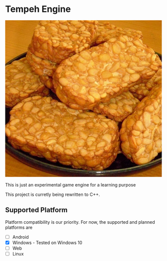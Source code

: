 # Tempeh Engine

![Tempeh](assets/image/tempeh.jpg)

This is just an experimental game engine for a learning purpose

This project is curretly being rewritten to C++.

## Supported Platform

Platform compatibility is our priority. For now, the supported and planned platforms are

- [ ] Android
- [x] Windows - Tested on Windows 10
- [ ] Web
- [ ] Linux
